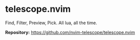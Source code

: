 # telescope.nvim

Find, Filter, Preview, Pick. All lua, all the time.

**Repository:** <https://github.com/nvim-telescope/telescope.nvim>

<!-- vim: set ft=markdown: -->
